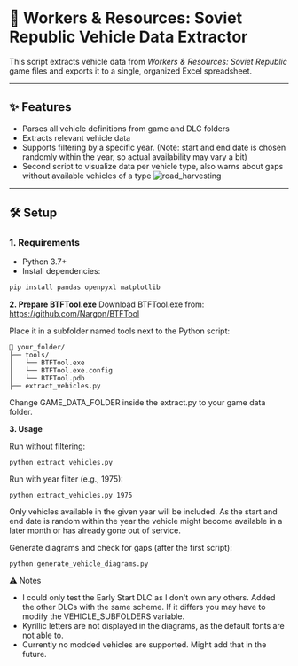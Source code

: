 # 🚛 Workers & Resources: Soviet Republic Vehicle Data Extractor

This script extracts vehicle data from *Workers & Resources: Soviet Republic* game files and exports it to a single, organized Excel spreadsheet.

---

## ✨ Features

- Parses all vehicle definitions from game and DLC folders
- Extracts relevant vehicle data
- Supports filtering by a specific year. (Note: start and end date is chosen randomly within the year, so actual availability may vary a bit)
- Second script to visualize data per vehicle type, also warns about gaps without available vehicles of a type
![road_harvesting](https://github.com/user-attachments/assets/8c454b3c-06b9-41af-bfd5-4362882caf42)

---

## 🛠 Setup

### 1. Requirements

- Python 3.7+
- Install dependencies:

```bash
pip install pandas openpyxl matplotlib
```

**2. Prepare BTFTool.exe**
Download BTFTool.exe from: https://github.com/Nargon/BTFTool

Place it in a subfolder named tools next to the Python script:
```
📁 your_folder/
├── tools/
│   └── BTFTool.exe
│   └── BTFTool.exe.config
│   └── BTFTool.pdb
├── extract_vehicles.py
```
Change GAME_DATA_FOLDER inside the extract.py to your game data folder.

**3. Usage**

Run without filtering:
```
python extract_vehicles.py
```
Run with year filter (e.g., 1975):
```
python extract_vehicles.py 1975
```
Only vehicles available in the given year will be included. As the start and end date is random within the year the vehicle might become available in a later month or has already gone out of service.

Generate diagrams and check for gaps (after the first script):
```
python generate_vehicle_diagrams.py
```


⚠️ Notes

- I could only test the Early Start DLC as I don't own any others. Added the other DLCs with the same scheme. If it differs you may have to modify the VEHICLE_SUBFOLDERS variable.
- Kyrillic letters are not displayed in the diagrams, as the default fonts are not able to.
- Currently no modded vehicles are supported. Might add that in the future.
